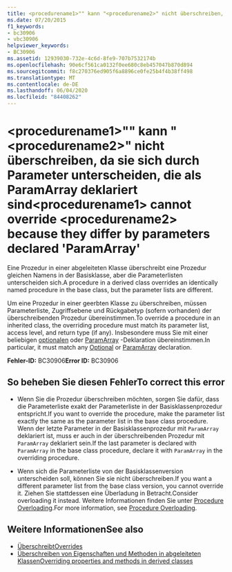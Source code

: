 ```yaml
---
title: <procedurename1>"" kann "<procedurename2>" nicht überschreiben, da sie sich durch Parameter unterscheiden, die als ParamArray deklariert sind
ms.date: 07/20/2015
f1_keywords:
- bc30906
- vbc30906
helpviewer_keywords:
- BC30906
ms.assetid: 12939030-732e-4c6d-8fe9-707b7532174b
ms.openlocfilehash: 90e6cf561ca0132f0ee680c8eb457047b870d894
ms.sourcegitcommit: f8c270376ed905f6a8896ce0fe25b4f4b38ff498
ms.translationtype: MT
ms.contentlocale: de-DE
ms.lasthandoff: 06/04/2020
ms.locfileid: "84408262"
---
```

# <a name="procedurename1-cannot-override-procedurename2-because-they-differ-by-parameters-declared-paramarray"></a><span data-ttu-id="c425b-102">\<procedurename1>"" kann "\<procedurename2>" nicht überschreiben, da sie sich durch Parameter unterscheiden, die als ParamArray deklariert sind</span><span class="sxs-lookup"><span data-stu-id="c425b-102">\<procedurename1> cannot override \<procedurename2> because they differ by parameters declared 'ParamArray'</span></span>
<span data-ttu-id="c425b-103">Eine Prozedur in einer abgeleiteten Klasse überschreibt eine Prozedur gleichen Namens in der Basisklasse, aber die Parameterlisten unterscheiden sich.</span><span class="sxs-lookup"><span data-stu-id="c425b-103">A procedure in a derived class overrides an identically named procedure in the base class, but the parameter lists are different.</span></span>  
  
 <span data-ttu-id="c425b-104">Um eine Prozedur in einer geerbten Klasse zu überschreiben, müssen Parameterliste, Zugriffsebene und Rückgabetyp (sofern vorhanden) der überschreibenden Prozedur übereinstimmen.</span><span class="sxs-lookup"><span data-stu-id="c425b-104">To override a procedure in an inherited class, the overriding procedure must match its parameter list, access level, and return type (if any).</span></span> <span data-ttu-id="c425b-105">Insbesondere muss Sie mit einer beliebigen [optionalen](../language-reference/modifiers/optional.md) oder [ParamArray](../language-reference/modifiers/paramarray.md) -Deklaration übereinstimmen.</span><span class="sxs-lookup"><span data-stu-id="c425b-105">In particular, it must match any [Optional](../language-reference/modifiers/optional.md) or [ParamArray](../language-reference/modifiers/paramarray.md) declaration.</span></span>  
  
 <span data-ttu-id="c425b-106">**Fehler-ID:** BC30906</span><span class="sxs-lookup"><span data-stu-id="c425b-106">**Error ID:** BC30906</span></span>  
  
## <a name="to-correct-this-error"></a><span data-ttu-id="c425b-107">So beheben Sie diesen Fehler</span><span class="sxs-lookup"><span data-stu-id="c425b-107">To correct this error</span></span>  
  
- <span data-ttu-id="c425b-108">Wenn Sie die Prozedur überschreiben möchten, sorgen Sie dafür, dass die Parameterliste exakt der Parameterliste in der Basisklassenprozedur entspricht.</span><span class="sxs-lookup"><span data-stu-id="c425b-108">If you want to override the procedure, make the parameter list exactly the same as the parameter list in the base class procedure.</span></span> <span data-ttu-id="c425b-109">Wenn der letzte Parameter in der Basisklassenprozedur mit `ParamArray` deklariert ist, muss er auch in der überschreibenden Prozedur mit `ParamArray` deklariert sein.</span><span class="sxs-lookup"><span data-stu-id="c425b-109">If the last parameter is declared with `ParamArray` in the base class procedure, declare it with `ParamArray` in the overriding procedure.</span></span>  
  
- <span data-ttu-id="c425b-110">Wenn sich die Parameterliste von der Basisklassenversion unterscheiden soll, können Sie sie nicht überschreiben.</span><span class="sxs-lookup"><span data-stu-id="c425b-110">If you want a different parameter list from the base class version, you cannot override it.</span></span> <span data-ttu-id="c425b-111">Ziehen Sie stattdessen eine Überladung in Betracht.</span><span class="sxs-lookup"><span data-stu-id="c425b-111">Consider overloading it instead.</span></span> <span data-ttu-id="c425b-112">Weitere Informationen finden Sie unter [Procedure Overloading](../programming-guide/language-features/procedures/procedure-overloading.md).</span><span class="sxs-lookup"><span data-stu-id="c425b-112">For more information, see [Procedure Overloading](../programming-guide/language-features/procedures/procedure-overloading.md).</span></span>  
  
## <a name="see-also"></a><span data-ttu-id="c425b-113">Weitere Informationen</span><span class="sxs-lookup"><span data-stu-id="c425b-113">See also</span></span>

- [<span data-ttu-id="c425b-114">Überschreibt</span><span class="sxs-lookup"><span data-stu-id="c425b-114">Overrides</span></span>](../language-reference/modifiers/overrides.md)
- [<span data-ttu-id="c425b-115">Überschreiben von Eigenschaften und Methoden in abgeleiteten Klassen</span><span class="sxs-lookup"><span data-stu-id="c425b-115">Overriding properties and methods in derived classes</span></span>](../programming-guide/language-features/objects-and-classes/inheritance-basics.md#overriding-properties-and-methods-in-derived-classes)
